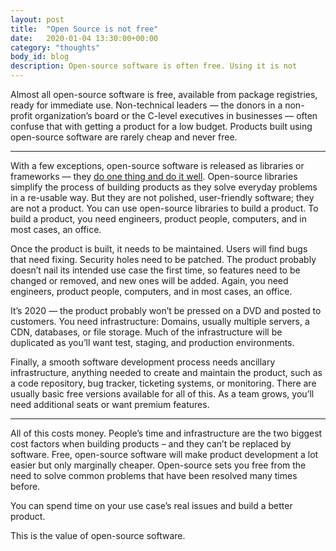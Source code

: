 ```yaml
---
layout: post
title:  "Open Source is not free"
date:   2020-01-04 13:30:00+00:00
category: "thoughts"
body_id: blog
description: Open-source software is often free. Using it is not
---
```


Almost all open-source software is free, available from package registries, ready for immediate use. Non-technical leaders — the donors in a non-profit organization’s board or the C-level executives in businesses — often confuse that with getting a product for a low budget. Products built using open-source software are rarely cheap and never free. 

---

With a few exceptions, open-source software is released as libraries or frameworks — they [do one thing and do it well](https://en.wikipedia.org/wiki/Unix_philosophy#Do_One_Thing_and_Do_It_Well). Open-source libraries simplify the process of building products as they solve everyday problems in a re-usable way. But they are not polished, user-friendly software; they are not a product. You can use open-source libraries to build a product. To build a product, you need engineers, product people, computers, and in most cases, an office.

Once the product is built, it needs to be maintained. Users will find bugs that need fixing. Security holes need to be patched. The product probably doesn’t nail its intended use case the first time, so features need to be changed or removed, and new ones will be added. Again, you need engineers, product people, computers, and in most cases, an office.

It’s 2020 — the product probably won’t be pressed on a DVD and posted to customers. You need infrastructure: Domains, usually multiple servers, a CDN, databases, or file storage. Much of the infrastructure will be duplicated as you’ll want test, staging, and production environments. 

Finally, a smooth software development process needs ancillary infrastructure, anything needed to create and maintain the product, such as a code repository, bug tracker, ticketing systems, or monitoring. There are usually basic free versions available for all of this. As a team grows, you’ll need additional seats or want premium features. 

---

All of this costs money. People’s time and infrastructure are the two biggest cost factors when building products – and they can’t be replaced by software. Free, open-source software will make product development a lot easier but only marginally cheaper. Open-source sets you free from the need to solve common problems that have been resolved many times before.

You can spend time on your use case’s real issues and build a better product.

This is the value of open-source software. 
